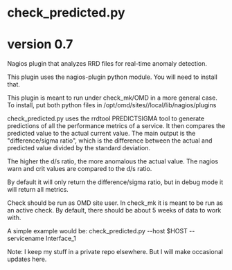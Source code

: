 # check_predicted.py
# version 0.7
Nagios plugin that analyzes RRD files for real-time anomaly detection.

This plugin uses the nagios-plugin python module. You will need to install that.

This plugin is meant to run under check_mk/OMD in a more general case. To install,
put both python files in /opt/omd/sites/<sitename>/local/lib/nagios/plugins

check_predicted.py uses the rrdtool PREDICTSIGMA tool to generate predictions of all
the performance metrics of a service. It then compares the predicted value to the
actual current value. The main output is the "difference/sigma ratio", which is the
difference between the actual and predicted value divided by the standard deviation.

The higher the d/s ratio, the more anomalous the actual value. The nagios warn and
crit values are compared to the d/s ratio.

By default it will only return the difference/sigma ratio, but in debug mode it will
return all metrics.

Check should be run as OMD site user. In check_mk it is meant to be run as an active
check. By default, there should be about 5 weeks of data to work with.

A simple example would be:
check_predicted.py --host $HOST --servicename Interface_1

Note: I keep my stuff in a private repo elsewhere. But I will make
occasional updates here.


